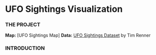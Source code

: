 # UFO Sightings Visualization





### THE PROJECT

**Map:** [UFO Sightings Map]
**Data:** [UFO Sightings Dataset](https://data.world/timothyrenner/ufo-sightings) by Tim Renner




### INTRODUCTION


